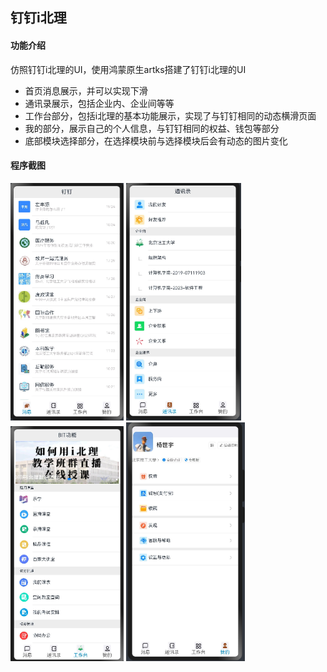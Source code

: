 ## 钉钉i北理

#### 功能介绍

仿照钉钉i北理的UI，使用鸿蒙原生artks搭建了钉钉i北理的UI

- 首页消息展示，并可以实现下滑
- 通讯录展示，包括企业内、企业间等等
- 工作台部分，包括i北理的基本功能展示，实现了与钉钉相同的动态横滑页面
- 我的部分，展示自己的个人信息，与钉钉相同的权益、钱包等部分
- 底部模块选择部分，在选择模块前与选择模块后会有动态的图片变化

#### 程序截图

<img src="./md_picture1.png" alt="image-20240107230429015" style="zoom: 80%;" />



<img src="./md_picture2.png" alt="image-20240107230544229" style="zoom:80%;" />

<img src="./md_picture3.png" alt="image-20240107230612800" style="zoom:80%;" />

<img src="./md_picture4.png" alt="image-20240107230706293" style="zoom:80%;" />